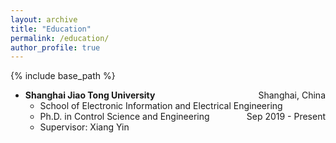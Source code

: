 ```yaml
---
layout: archive
title: "Education"
permalink: /education/
author_profile: true
---
```


{% include base_path %}

* **Shanghai Jiao Tong University** <span style="float:right">Shanghai, China</span>
  * School of Electronic Information and Electrical Engineering <span style="float:right">Sep 2019 - Present</span>
  * Ph.D. in Control Science and Engineering
  * Supervisor: Xiang Yin

